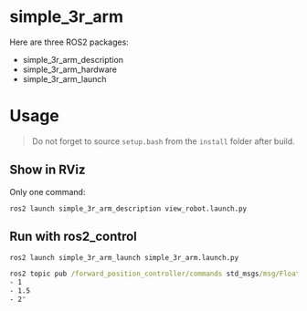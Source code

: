 # simple_3r_arm
Here are three ROS2 packages:
- simple_3r_arm_description
- simple_3r_arm_hardware
- simple_3r_arm_launch

# Usage
> Do not forget to source `setup.bash` from the `install` folder after build.

## Show in RViz
Only one command:  
```
ros2 launch simple_3r_arm_description view_robot.launch.py
```

## Run with ros2_control
```cmd
ros2 launch simple_3r_arm_launch simple_3r_arm.launch.py
```  

```cmd
ros2 topic pub /forward_position_controller/commands std_msgs/msg/Float64MultiArray "data:
- 1
- 1.5
- 2"
```